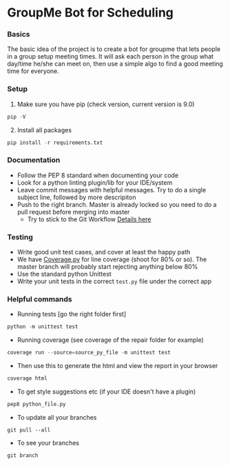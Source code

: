 # GroupMe Bot for Scheduling 

### Basics 
The basic idea of the project is to create a bot for groupme that lets people in a group setup meeting times. It will ask each person in the group what day/time he/she can meet on, then use a simple algo to find a good meeting time for everyone. 

### Setup
1. Make sure you have pip (check version, current version is 9.0) 
```python 
pip -V 
```

2. Install all packages
```python 
pip install -r requirements.txt
```

### Documentation 
- Follow the PEP 8 standard when documenting your code 
- Look for a python linting plugin/lib for your IDE/system 
- Leave commit messages with helpful messages. Try to do a single subject line, followed by more descripiton
- Push to the right branch. Master is already locked so you need to do a pull request before merging into master
	- Try to stick to the Git Workflow [Details here](https://www.atlassian.com/git/tutorials/comparing-workflows)

### Testing 
- Write good unit test cases, and cover at least the happy path
- We have [Coverage.py](https://coverage.readthedocs.io/en/coverage-4.5.1/) for line coverage (shoot for 80% or so). The master branch will probably start rejecting anything below 80% 
- Use the standard python Unittest 
- Write your unit tests in the correct ```test.py``` file under the correct app

### Helpful commands 
- Running tests [go the right folder first] 
```python
python -m unittest test
```
- Running coverage (see coverage of the repair folder for example)
```python 
coverage run --source=source_py_file -m unittest test 
```

- Then use this to generate the html and view the report in your browser 
```python
coverage html
```

- To get style suggestions etc (if your IDE doesn't have a plugin)
```python 
pep8 python_file.py
```

- To update all your branches 
```
git pull --all 
```

- To see your branches 
```
git branch
```


